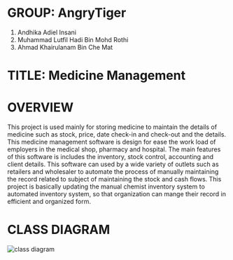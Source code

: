 # __GROUP:__ AngryTiger
1.	Andhika Adiel Insani
2.	Muhammad Lutfil Hadi Bin Mohd Rothi
3.	Ahmad Khairulanam Bin Che Mat

# __TITLE:__ Medicine Management 

# OVERVIEW
This project is used mainly for storing medicine to maintain the details of medicine such as stock, price, date check-in and check-out and the details. This medicine management software is design for ease the work load of employers in the medical shop, pharmacy and hospital. The main features of this software is includes the inventory, stock control, accounting and client details. This software can used by a wide variety of outlets such as retailers and wholesaler to automate the process of manually maintaining the record related to subject of maintaining the stock and cash flows. This project is basically updating the manual chemist inventory system to automated inventory system, so that organization can mange their record in efficient and organized form.

# CLASS DIAGRAM
![class diagram](https://drive.google.com/uc?export=view&id=1KlX1Qv8ARl_-0TsGYeBBBQqAu7HDDc7a)
